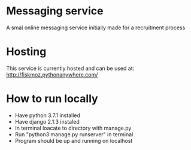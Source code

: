 # Messaging service
A smal online messaging service initially made for a recruitment process

# Hosting
This service is currently hosted and can be used at:
http://fiskmoz.pythonanywhere.com/

# How to run locally
* Have python 3.7.1 installed
* Have django 2.1.3 instaled
* In terminal loacate to directory with manage.py
* Run "python3 manage.py runserver" in terminal 
* Program should be up and running on localhost
